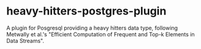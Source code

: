 heavy-hitters-postgres-plugin
=============================

A plugin for Posgresql providing a heavy hitters data type, following Metwally et al.'s "Efficient Computation of Frequent and Top-k Elements in Data Streams".
